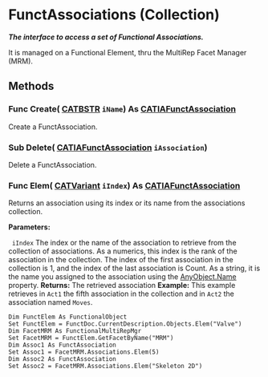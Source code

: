 # FunctAssociations (Collection)

**_The interface to access a set of Functional Associations._**

It is managed on a Functional Element, thru the MultiRep Facet Manager (MRM).

## Methods

### Func **Create**( [CATBSTR](../System/typedef_CATBSTR_8129.md)  `iName`) As [CATIAFunctAssociation](../CATFunctSystemItf/interface_FunctAssociation_55448.md)

Create a FunctAssociation.  
### Sub **Delete**( [CATIAFunctAssociation](../CATFunctSystemItf/interface_FunctAssociation_55448.md)  `iAssociation`)

Delete a FunctAssociation.  
### Func **Elem**( [CATVariant](../System/typedef_CATVariant_20656.md)  `iIndex`) As [CATIAFunctAssociation](../CATFunctSystemItf/interface_FunctAssociation_55448.md)

Returns an association using its index or its name from the associations collection.

**Parameters:**

` iIndex`      The index or the name of the association to retrieve from the collection of associations. As a numerics, this index is the rank of the association in the collection. The index of the first association in the collection is 1, and the index of the last association is Count. As a string, it is the name you assigned to the association using the
[AnyObject.Name](../System/interface_AnyObject_17321.htm#Name) property.  **Returns:**      The retrieved association **Example:**      This example retrieves in `Act1` the fifth association in the collection and in `Act2` the association named `Moves`.

```VBScript
Dim FunctElem As FunctionalObject
Set FunctElem = FunctDoc.CurrentDescription.Objects.Elem("Valve")
Dim FacetMRM As FunctionalMultiRepMgr
Set FacetMRM = FunctElem.GetFacetByName("MRM")
Dim Assoc1 As FunctAssociation
Set Assoc1 = FacetMRM.Associations.Elem(5)
Dim Assoc2 As FunctAssociation
Set Assoc2 = FacetMRM.Associations.Elem("Skeleton 2D")

```